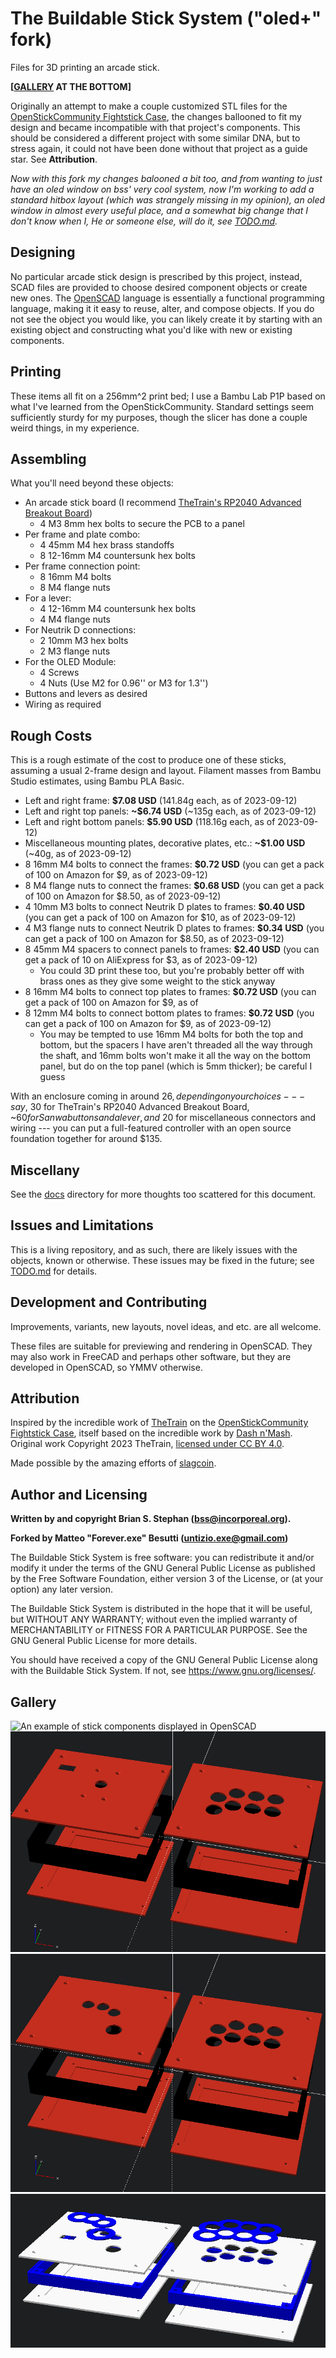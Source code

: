 # The Buildable Stick System ("oled+" fork)

Files for 3D printing an arcade stick.

**\[[GALLERY](README.md#gallery) AT THE BOTTOM]**


Originally an attempt to make a couple customized STL files for the [OpenStickCommunity Fightstick
Case](https://github.com/OpenStickCommunity/Hardware/tree/main/Fightstick%20Case), the changes ballooned to fit my
design and became incompatible with that project's components. This should be considered a different project with some
similar DNA, but to stress again, it could not have been done without that project as a guide star. See **Attribution**.

_Now with this fork my changes balooned a bit too, and from wanting to just have an oled window on bss' very cool system, now I'm working to add a standard hitbox layout_
_(which was strangely missing in my opinion), an oled window in almost every useful place, and a somewhat big change that I don't know when I, He or someone else, will do it, see [TODO.md](TODO.md)._

## Designing

No particular arcade stick design is prescribed by this project, instead, SCAD files are provided to choose desired
component objects or create new ones. The [OpenSCAD](https://openscad.org/index.html) language is essentially a functional programming language, making it
it easy to reuse, alter, and compose objects. If you do not see the object you would like, you can likely create it by
starting with an existing object and constructing what you'd like with new or existing components.

## Printing

These items all fit on a 256mm^2 print bed; I use a Bambu Lab P1P based on what I've learned from the
OpenStickCommunity. Standard settings seem sufficiently sturdy for my purposes, though the slicer has done a couple
weird things, in my experience.

## Assembling

What you'll need beyond these objects:

* An arcade stick board (I recommend [TheTrain's RP2040 Advanced Breakout
  Board](https://github.com/OpenStickCommunity/Hardware/tree/main/RP2040%20Advanced%20Breakout%20Board))
    * 4 M3 8mm hex bolts to secure the PCB to a panel
* Per frame and plate combo:
    * 4 45mm M4 hex brass standoffs
    * 8 12-16mm M4 countersunk hex bolts
* Per frame connection point:
    * 8 16mm M4 bolts
    * 8 M4 flange nuts
* For a lever:
    * 4 12-16mm M4 countersunk hex bolts
    * 4 M4 flange nuts
* For Neutrik D connections:
    * 2 10mm M3 hex bolts
    * 2 M3 flange nuts
* For the OLED Module:
    * 4 Screws
    * 4 Nuts
    (Use M2 for 0.96'' or M3 for 1.3'')
* Buttons and levers as desired
* Wiring as required

## Rough Costs

This is a rough estimate of the cost to produce one of these sticks, assuming a usual 2-frame design and layout.
Filament masses from Bambu Studio estimates, using Bambu PLA Basic.

* Left and right frame: **$7.08 USD** (141.84g each, as of 2023-09-12)
* Left and right top panels: **~$6.74 USD** (~135g each, as of 2023-09-12)
* Left and right bottom panels: **$5.90 USD** (118.16g each, as of 2023-09-12)
* Miscellaneous mounting plates, decorative plates, etc.: **~$1.00 USD** (~40g, as of 2023-09-12)
* 8 16mm M4 bolts to connect the frames: **$0.72 USD** (you can get a pack of 100 on Amazon for $9, as of 2023-09-12)
* 8 M4 flange nuts to connect the frames: **$0.68 USD** (you can get a pack of 100 on Amazon for $8.50, as of 2023-09-12)
* 4 10mm M3 bolts to connect Neutrik D plates to frames: **$0.40 USD** (you can get a pack of 100 on Amazon for $10, as
  of 2023-09-12)
* 4 M3 flange nuts to connect Neutrik D plates to frames: **$0.34 USD** (you can get a pack of 100 on Amazon for $8.50,
  as of 2023-09-12)
* 8 45mm M4 spacers to connect panels to frames: **$2.40 USD** (you can get a pack of 10 on AliExpress for $3, as of
  2023-09-12)
    * You could 3D print these too, but you're probably better off with brass ones as they give some weight to the
      stick anyway
* 8 16mm M4 bolts to connect top plates to frames: **$0.72 USD** (you can get a pack of 100 on Amazon for $9, as of
* 8 12mm M4 bolts to connect bottom plates to frames: **$0.72 USD** (you can get a pack of 100 on Amazon for $9, as of
  2023-09-12)
    * You may be tempted to use 16mm M4 bolts for both the top and bottom, but the spacers I have aren't threaded all
      the way through the shaft, and 16mm bolts won't make it all the way on the bottom panel, but do on the top panel
      (which is 5mm thicker); be careful I guess

With an enclosure coming in around $26, depending on your choices --- say, ~$30 for TheTrain's RP2040 Advanced Breakout
Board, ~$60 for Sanwa buttons and a lever, and ~$20 for miscellaneous connectors and wiring --- you can put a
full-featured controller with an open source foundation together for around $135.

## Miscellany

See the [docs](docs/) directory for more thoughts too scattered for this document.

## Issues and Limitations

This is a living repository, and as such, there are likely issues with the objects, known or otherwise.
These issues may be fixed in the future; see [TODO.md](TODO.md) for details.

## Development and Contributing

Improvements, variants, new layouts, novel ideas, and etc. are all welcome.

These files are suitable for previewing and rendering in OpenSCAD. They may also work in FreeCAD and perhaps other
software, but they are developed in OpenSCAD, so YMMV otherwise.

## Attribution

Inspired by the incredible work of [TheTrain](https://github.com/TheTrainGoes) on the [OpenStickCommunity Fightstick
Case](https://github.com/OpenStickCommunity/Hardware/tree/main/Fightstick%20Case), itself based on the incredible work
by [Dash n'Mash](https://twitter.com/Dash_xx_Mash?s=20). Original work Copyright 2023 TheTrain, [licensed under CC BY
4.0](https://creativecommons.org/licenses/by/4.0/).

Made possible by the amazing efforts of [slagcoin](https://www.slagcoin.com/).

## Author and Licensing

**Written by and copyright Brian S. Stephan (<bss@incorporeal.org>).**

**Forked by Matteo "Forever.exe" Besutti (<untizio.exe@gmail.com>)**

The Buildable Stick System is free software: you can redistribute it and/or modify it under the terms of the GNU General Public
License as published by the Free Software Foundation, either version 3 of the License, or (at your option) any later
version.

The Buildable Stick System is distributed in the hope that it will be useful, but WITHOUT ANY WARRANTY; without even the implied
warranty of MERCHANTABILITY or FITNESS FOR A PARTICULAR PURPOSE. See the GNU General Public License for more details.

You should have received a copy of the GNU General Public License along with the Buildable Stick System. If not, see
<https://www.gnu.org/licenses/>.


## Gallery

![An example of stick components displayed in OpenSCAD](docs/two-panel-example-v3.png)
![An example of stick with oled components displayed in OpenSCAD](docs/two-panel-oled-lever-example.png)
![An example of hitbox components displayed in OpenSCAD](docs/two-panel-hitbox-layout-example.png)
![An example of shorter frames displayed in OpenSCAD](docs/two-panel-example-slim-hitbox.png)
